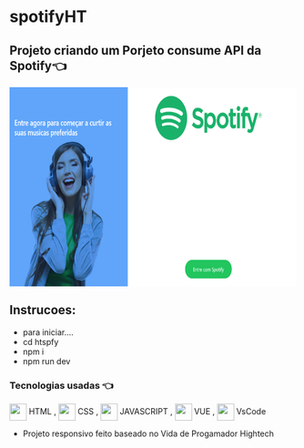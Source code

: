 # spotifyHT

[//]:<> (../master/assets/img/print.png) 
## Projeto criando um Porjeto consume API da Spotify👈 
    

<img alt='print projeto' align="center" height="350" width="550" src="htspfy/src/assets/print.png">

## Instrucoes: 
  - para iniciar....
  - cd htspfy
  - npm i
  - npm run dev

### Tecnologias usadas 👈 
<img align="center" height="30" width="30" src="https://cdn.jsdelivr.net/gh/devicons/devicon/icons/html5/html5-original.svg"> HTML , 
<img align="center" height="30" width="30" src="https://cdn.jsdelivr.net/gh/devicons/devicon/icons/css3/css3-original.svg"> CSS , 
<img align="center" height="30" width="30" src="https://cdn.jsdelivr.net/gh/devicons/devicon/icons/javascript/javascript-original.svg"> JAVASCRIPT , 
<img align="center" height="30" width="30" src="https://cdn.jsdelivr.net/gh/devicons/devicon/icons/vuejs/vuejs-original.svg"> VUE , 
<img align="center" height="30" width="30" src="https://cdn.jsdelivr.net/gh/devicons/devicon/icons/vscode/vscode-original.svg"> VsCode 
- Projeto responsivo feito baseado no Vida de Progamador Hightech
